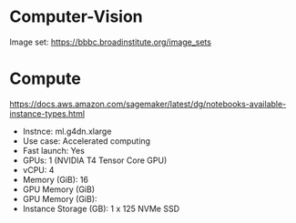 # Computer-Vision
Image set:
https://bbbc.broadinstitute.org/image_sets

# Compute
https://docs.aws.amazon.com/sagemaker/latest/dg/notebooks-available-instance-types.html


* Instnce: ml.g4dn.xlarge 
* Use case: Accelerated computing    
* Fast launch: Yes	
* GPUs: 1 (NVIDIA T4 Tensor Core GPU) 	
* vCPU: 4	
* Memory (GiB): 16	
* GPU Memory (GiB)	
* GPU Memory (GiB): 	
* Instance Storage (GB): 1 x 125 NVMe SSD

